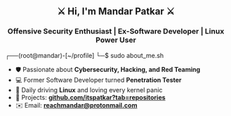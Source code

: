 
<h2 align="center">⚔️ Hi, I'm Mandar Patkar ⚔️</h2>
<h3 align="center">Offensive Security Enthusiast | Ex-Software Developer | Linux Power User</h3>

┌──(root@mandar)-[~/profile]
└─$ sudo about_me.sh

- 🛡️ Passionate about **Cybersecurity, Hacking, and Red Teaming**
- 💻 Former Software Developer turned **Penetration Tester**
- 🐧 Daily driving **Linux** and loving every kernel panic
- 📂 Projects: **[github.com/itspatkar?tab=repositories](https://github.com/itspatkar?tab=repositories)**
- ✉️ Email: **reachmandar@protonmail.com**
